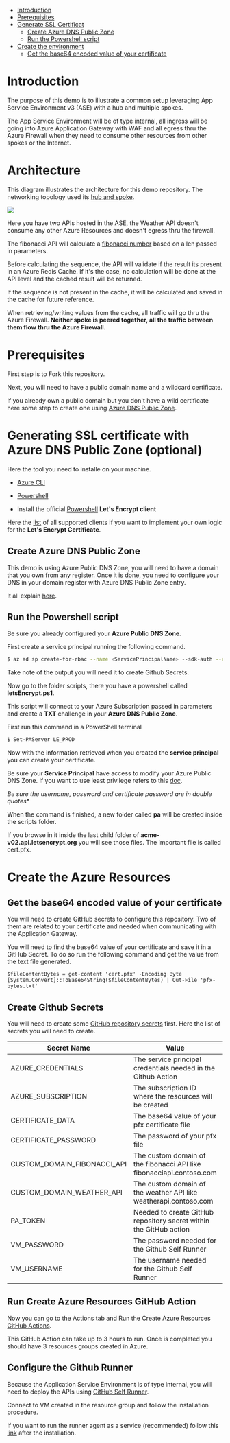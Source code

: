 - [Introduction](#introduction)
- [Prerequisites](#prerequisites)
- [Generate SSL Certificat](#generating-ssl-certificate-with-azure-dns-public-zone-(optional))
  - [Create Azure DNS Public Zone](#create-azure-dns-public-zone)
  - [Run the Powershell script](#run-the-powershell-script)
- [Create the environment](#create-the-environment)
  - [Get the base64 encoded value of your certificate](#get-the-base64-encoded-value-of-your-certificate)

# Introduction

The purpose of this demo is to illustrate a common setup leveraging App Service Environment v3 (ASE) with a hub and multiple spokes.

The App Service Environment will be of type internal, all ingress will be going into Azure Application Gateway with WAF and all egress thru the Azure Firewall when they need to consume other resources from other spokes or the Internet.

# Architecture

This diagram illustrates the architecture for this demo repository.  The networking topology used its [hub and spoke](https://docs.microsoft.com/en-us/azure/architecture/reference-architectures/hybrid-networking/hub-spoke?tabs=cli).

<img src=https://raw.githubusercontent.com/hugogirard/asev3enterpriseDemo/main/diagram/architecture.png />

Here you have two APIs hosted in the ASE, the Weather API doesn't consume any other Azure Resources and doesn't egress thru the firewall.  

The fibonacci API will calculate a [fibonacci number](https://en.wikipedia.org/wiki/Fibonacci_number) based on a len passed in parameters.

Before calculating the sequence, the API will validate if the result its present in an Azure Redis Cache.  If it's the case, no calculation will be done at the API level and the cached result will be returned.

If the sequence is not present in the cache, it will be calculated and saved in the cache for future reference. 

When retrieving/writing values from the cache, all traffic will go thru the Azure Firewall.  **Neither spoke is peered together, all the traffic between them flow thru the Azure Firewall.**

# Prerequisites

First step is to Fork this repository.

Next, you will need to have a public domain name and a wildcard certificate. 

If you already own a public domain but you don't have a wild certificate here some step to create one using [Azure DNS Public Zone](https://docs.microsoft.com/en-us/azure/dns/dns-getstarted-portal).

# Generating SSL certificate with Azure DNS Public Zone (optional)

Here the tool you need to installe on your machine.

- [Azure CLI](https://docs.microsoft.com/en-us/cli/azure/install-azure-cli)

- [Powershell](https://docs.microsoft.com/en-us/powershell/scripting/install/installing-powershell?view=powershell-7.1)

- Install the official [Powershell](https://github.com/rmbolger/Posh-ACME) **Let's Encrypt client**

Here the [list](https://letsencrypt.org/docs/client-options/) of all supported clients if you want to implement your own logic for the **Let's Encrypt Certificate**.

## Create Azure DNS Public Zone

This demo is using Azure Public DNS Zone, you will need to have a domain that you own from any register.  Once it is done, you need to configure your DNS in your domain register with Azure DNS Public Zone entry.

It all explain [here](https://docs.microsoft.com/en-us/azure/dns/dns-getstarted-portal).


## Run the Powershell script

Be sure you already configured your **Azure Public DNS Zone**.

First create a service principal running the following command.

```Bash
$ az ad sp create-for-rbac --name <ServicePrincipalName> --sdk-auth --role contributor
```

Take note of the output you will need it to create Github Secrets.

Now go to the folder scripts, there you have a powershell called **letsEncrypt.ps1**.

This script will connect to your Azure Subscription passed in parameters and create a **TXT** challenge in your **Azure DNS Public Zone**.  

First run this command in a PowerShell terminal

```bash
$ Set-PAServer LE_PROD
```

Now with the information retrieved when you created the **service principal** you can create your certificate.

Be sure your **Service Principal** have access to modify your Azure Public DNS Zone.  If you want to use least privilege refers to this [doc](https://github.com/rmbolger/Posh-ACME/blob/main/Posh-ACME/Plugins/Azure-Readme.md#create-a-custom-role).

*Be sure the username, password and certificate password are in double quotes**

When the command is finished, a new folder called **pa** will be created inside the scripts folder.

If you browse in it inside the last child folder of **acme-v02.api.letsencrypt.org** you will see those files. The important file is called cert.pfx.

# Create the Azure Resources

## Get the base64 encoded value of your certificate

You will need to create GitHub secrets to configure this repository.  Two of them are related to your certificate and needed when communicating with the Application Gateway.

You will need to find the base64 value of your certificate and save it in a GitHub Secret.  To do so run the following command and get the value from the text file generated.

```
$fileContentBytes = get-content 'cert.pfx' -Encoding Byte
[System.Convert]::ToBase64String($fileContentBytes) | Out-File 'pfx-bytes.txt'
```

## Create Github Secrets

You will need to create some [GitHub repository secrets](https://docs.github.com/en/codespaces/managing-codespaces-for-your-organization/managing-encrypted-secrets-for-your-repository-and-organization-for-codespaces#adding-secrets-for-a-repository) first.  Here the list of secrets you will need to create.

| Secret Name | Value | Link
|-------------|-------|------|
| AZURE_CREDENTIALS | The service principal credentials needed in the Github Action | [GitHub Action](https://github.com/marketplace/actions/azure-login)
| AZURE_SUBSCRIPTION | The subscription ID where the resources will be created |
| CERTIFICATE_DATA | The base64 value of your pfx certificate file |
| CERTIFICATE_PASSWORD | The password of your pfx file |
| CUSTOM_DOMAIN_FIBONACCI_API | The custom domain of the fibonacci API like fibonacciapi.contoso.com |
| CUSTOM_DOMAIN_WEATHER_API | The custom domain of the weather API like weatherapi.contoso.com |
| PA_TOKEN | Needed to create GitHub repository secret within the GitHub action |  [Github Action](https://github.com/gliech/create-github-secret-action)
| VM_PASSWORD | The password needed for the Github Self Runner |
| VM_USERNAME | The username needed for the Github Self Runner |

## Run Create Azure Resources GitHub Action

Now you can go to the Actions tab and Run the Create Azure Resources [GitHub Actions](https://docs.github.com/en/actions).

This GitHub Action can take up to 3 hours to run.  Once is completed you should have 3 resources groups created in Azure.



## Configure the Github Runner

Because the Application Service Environment is of type internal, you will need to deploy the APIs using [GitHub Self Runner](https://docs.github.com/en/actions/hosting-your-own-runners/about-self-hosted-runners).

Connect to VM created in the resource group and follow the installation procedure.

If you want to run the runner agent as a service (recommended) follow this [link](https://docs.github.com/en/actions/hosting-your-own-runners/configuring-the-self-hosted-runner-application-as-a-service) after the installation.

<!-- # asev3enterpriseDemo
Github with ASEv3 implemented Enterprise edition

# Associate Route Table
Associate route table to subnet

# Create DNAT rule 

| Source | Port | Protocol | Destination | Translated Address | Translated Port | Action |
|--------|------|----------|-------------|--------------------|-----------------|--------|
*|443|TCP| Public Firewall IP | Public External ASE IP | 443 | Dnat

# Add in your DNS those entries

If you modify you Windows Host go to

c:\windows\system32\drivers\etc\hosts

You will need to add something like this, the public IP represent your firewall IP

#20.121.185.68 helloworldhg2.asehgtest.p.azurewebsites.net
#20.121.185.68 helloworldhg2.scm.asehgtest.p.azurewebsites.net
#20.121.185.68 asehgtest.scm.p.azurewebsites.net -->